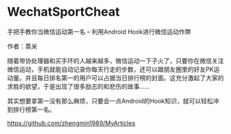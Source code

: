 # WechatSportCheat

手把手教你当微信运动第一名 – 利用Android Hook进行微信运动作弊

作者：蒸米

随着带协处理器和买手环的人越来越多，微信运动一下子火了，只要你在微信关注微信运动，手机就能自动记录你每天行走的步数，还可以跟朋友圈里的好友PK运动量。并且每日排名第一的用户可以占据当日排行榜的封面。这充分激起了大家的求胜的欲望，于是出现了很多励志的和悲伤的故事……

其实想要拿第一没有那么麻烦，只要会一点Android的Hook知识，就可以轻松冲到排行榜第一名。

https://github.com/zhengmin1989/MyArticles
